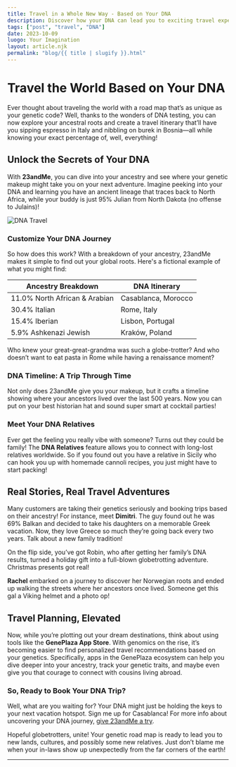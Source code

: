 ```yaml
---
title: Travel in a Whole New Way - Based on Your DNA
description: Discover how your DNA can lead you to exciting travel experiences and connect you with your heritage.
tags: ["post", "travel", "DNA"]
date: 2023-10-09
luogo: Your Imagination
layout: article.njk
permalink: "blog/{{ title | slugify }}.html"
---
```


# Travel the World Based on Your DNA

Ever thought about traveling the world with a road map that’s as unique as your genetic code? Well, thanks to the wonders of DNA testing, you can now explore your ancestral roots and create a travel itinerary that’ll have you sipping espresso in Italy and nibbling on burek in Bosnia—all while knowing your exact percentage of, well, everything! 

## Unlock the Secrets of Your DNA

With **23andMe**, you can dive into your ancestry and see where your genetic makeup might take you on your next adventure. Imagine peeking into your DNA and learning you have an ancient lineage that traces back to North Africa, while your buddy is just 95% Julian from North Dakota (no offense to Julains)! 

![DNA Travel](https://www.23andme.com/static/img/dna-travel/grace.9a36fd3b3c0d.png)

### Customize Your DNA Journey

So how does this work? With a breakdown of your ancestry, 23andMe makes it simple to find out your global roots. Here's a fictional example of what you might find:

| Ancestry Breakdown | DNA Itinerary              |
|---------------------|----------------------------|
| 11.0% North African & Arabian | Casablanca, Morocco   |
| 30.4% Italian       | Rome, Italy                |
| 15.4% Iberian       | Lisbon, Portugal           |
| 5.9% Ashkenazi Jewish | Kraków, Poland           |

Who knew your great-great-grandma was such a globe-trotter? And who doesn’t want to eat pasta in Rome while having a renaissance moment? 

### DNA Timeline: A Trip Through Time

Not only does 23andMe give you your makeup, but it crafts a timeline showing where your ancestors lived over the last 500 years. Now you can put on your best historian hat and sound super smart at cocktail parties!

### Meet Your DNA Relatives

Ever get the feeling you really vibe with someone? Turns out they could be family! The **DNA Relatives** feature allows you to connect with long-lost relatives worldwide. So if you found out you have a relative in Sicily who can hook you up with homemade cannoli recipes, you just might have to start packing!

## Real Stories, Real Travel Adventures

Many customers are taking their genetics seriously and booking trips based on their ancestry! For instance, meet **Dimitri**. The guy found out he was 69% Balkan and decided to take his daughters on a memorable Greek vacation. Now, they love Greece so much they’re going back every two years. Talk about a new family tradition! 

On the flip side, you’ve got Robin, who after getting her family’s DNA results, turned a holiday gift into a full-blown globetrotting adventure. Christmas presents got real! 

**Rachel** embarked on a journey to discover her Norwegian roots and ended up walking the streets where her ancestors once lived. Someone get this gal a Viking helmet and a photo op!

## Travel Planning, Elevated

Now, while you’re plotting out your dream destinations, think about using tools like the **GenePlaza App Store**. With genomics on the rise, it’s becoming easier to find personalized travel recommendations based on your genetics. Specifically, apps in the GenePlaza ecosystem can help you dive deeper into your ancestry, track your genetic traits, and maybe even give you that courage to connect with cousins living abroad.

### So, Ready to Book Your DNA Trip?

Well, what are you waiting for? Your DNA might just be holding the keys to your next vacation hotspot. Sign me up for Casablanca! For more info about uncovering your DNA journey, [give 23andMe a try](https://www.23andme.com/dna-travel/).

Hopeful globetrotters, unite! Your genetic road map is ready to lead you to new lands, cultures, and possibly some new relatives. Just don’t blame me when your in-laws show up unexpectedly from the far corners of the earth!

---